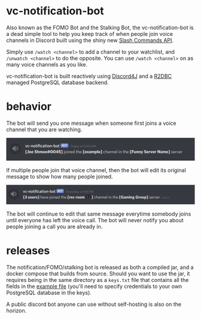 # vc-notification-bot
Also known as the FOMO Bot and the Stalking Bot, the vc-notification-bot is a dead simple tool to help you keep track of when people join voice channels in Discord built using the shiny new [Slash Commands API](https://discord.com/developers/docs/interactions/slash-commands). 

Simply use `/watch <channel>` to add a channel to your watchlist, and `/unwatch <channel>` to do the opposite. You can use `/watch <channel>` on as many voice channels as you like.

vc-notification-bot is built reactively using [Discord4J](https://github.com/Discord4J/Discord4J) and a [R2DBC](https://r2dbc.io/) managed PostgreSQL database backend.

# behavior
The bot will send you one message when someone first joins a voice channel that you are watching.

![1userExample](./example-assets/singleJoinExample.png)

If multiple people join that voice channel, then the bot will edit its original message to show how many people joined.

![3userExample](./example-assets/multipleJoinsExample.png)

The bot will continue to edit that same message everytime somebody joins until everyone has left the voice call. The bot will never notify you about people joining a call you are already in.

# releases
The notification/FOMO/stalking bot is released as both a compiled jar, and a docker compose that builds from source. Should you want to use the jar, it requires being in the same directory as a `keys.txt` file that contains all the fields in the [example file](https://github.com/NathanNorth/vc-notification-bot/blob/master/docker-self-contained/keys.txt) (you'll need to specify credentials to your own PostgreSQL database in the keys).

A public discord bot anyone can use without self-hosting is also on the horizon.
